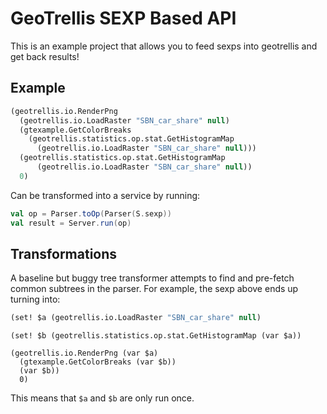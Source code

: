 # GeoTrellis SEXP Based API

This is an example project that allows you to feed sexps into geotrellis
and get back results!

## Example

```lisp
(geotrellis.io.RenderPng
  (geotrellis.io.LoadRaster "SBN_car_share" null)
  (gtexample.GetColorBreaks
    (geotrellis.statistics.op.stat.GetHistogramMap
      (geotrellis.io.LoadRaster "SBN_car_share" null)))
  (geotrellis.statistics.op.stat.GetHistogramMap
      (geotrellis.io.LoadRaster "SBN_car_share" null))
  0)
```

Can be transformed into a service by running:

```scala
val op = Parser.toOp(Parser(S.sexp))
val result = Server.run(op)
```

## Transformations

A baseline but buggy tree transformer attempts to
find and pre-fetch common subtrees in the parser. For example,
the sexp above ends up turning into:

```lisp
(set! $a (geotrellis.io.LoadRaster "SBN_car_share" null)
```

```
(set! $b (geotrellis.statistics.op.stat.GetHistogramMap (var $a))
```

```
(geotrellis.io.RenderPng (var $a)
  (gtexample.GetColorBreaks (var $b))
  (var $b))
  0)
```

This means that ```$a``` and ```$b``` are only run once.
